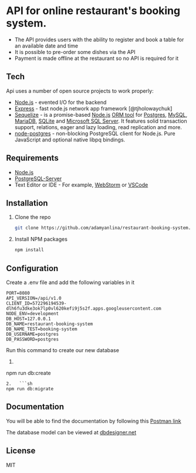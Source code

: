 # API for online restaurant's booking system.

- The API provides users with the ability to register and book a table for an available date and time
- It is possible to pre-order some dishes via the API
- Payment is made offline at the restaurant so no API is required for it 

## Tech

Api uses a number of open source projects to work properly:

- [Node.js](https://nodejs.org/) - evented I/O for the backend
- [Express](https://expressjs.com/) - fast node.js network app framework [@tjholowaychuk]
- [Sequelize](https://sequelize.org/) - is a promise-based [Node.js](https://nodejs.org/en/about/) [ORM tool](https://en.wikipedia.org/wiki/Object-relational_mapping) for [Postgres](https://en.wikipedia.org/wiki/PostgreSQL), [MySQL](https://en.wikipedia.org/wiki/MySQL), [MariaDB](https://en.wikipedia.org/wiki/MariaDB), [SQLite](https://en.wikipedia.org/wiki/SQLite) and [Microsoft SQL Server](https://en.wikipedia.org/wiki/Microsoft_SQL_Server). It features solid transaction support, relations, eager and lazy loading, read replication and more.
- [node-postgres](https://www.npmjs.com/package/pg) - non-blocking PostgreSQL client for Node.js. Pure JavaScript and optional native libpq bindings.

## Requirements

- [Node.js](https://nodejs.org/)
- [PostgreSQL-Server](https://www.postgresql.org/)
- Text Editor or IDE - For example, [WebStorm](https://www.jetbrains.com/webstorm/) or [VSCode](https://code.visualstudio.com/)

## Installation

1. Clone the repo
   ```sh
   git clone https://github.com/adamyanlina/restaurant-booking-system.git
   ```
2. Install NPM packages
   ```sh
   npm install
   ```

## Configuration

Create a .env file and add the following variables in it 
   ```shell
   PORT=8080
   API_VERSION=/api/v1.0
   CLIENT_ID=572296194539-dlh6fu3dke3ok7lp0vl620kefi9j5s2f.apps.googleusercontent.com
   NODE_ENV=development
   DB_HOST=127.0.0.1
   DB_NAME=restaurant-booking-system
   DB_NAME_TEST=booking-system
   DB_USERNAME=postgres
   DB_PASSWORD=postgres
   ```
Run this command to create our new database
1.   ```sh
   npm run db:create
   ```
2.   ```sh
   npm run db:migrate
   ```

## Documentation

You will be able to find the documentation by following this [Postman link](https://documenter.getpostman.com/view/#)

The database model can be viewed at [dbdesigner.net](https://dbdesigner.page.link/chUDgevi7u5ryDRp8)

## License

MIT